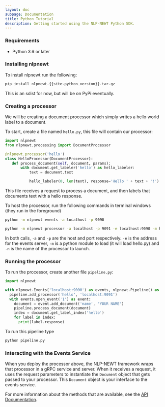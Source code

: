 ```yaml
---
layout: doc
subpage: Documentation
title: Python Tutorial
description: Getting started using the NLP-NEWT Python SDK.
---
```


### Requirements


- Python 3.6 or later

### Installing nlpnewt

To install nlpnewt run the following:

```bash
pip install nlpnewt-{{site.python_version}}.tar.gz
```

This is an sdist for now, but will be on PyPi eventually.

### Creating a processor


We will be creating a document processor which simply writes a hello world label to a document.

To start, create a file named ``hello.py``, this file will contain our processor:

```python
import nlpnewt
from nlpnewt.processing import DocumentProcessor

@nlpnewt.processor('hello')
class HelloProcessor(DocumentProcessor):
   def process_document(self, document, params):
       with document.get_labeler('hello') as hello_labeler:
           text = document.text

           hello_labeler(0, len(text), response='Hello ' + text + '!')
```

This file receives a request to process a document, and then labels that documents text with
a hello response.

To host the processor, run the following commands in terminal windows (they run in the foreground)

```bash
python -m nlpnewt events -a localhost -p 9090

python -m nlpnewt processor -a localhost -p 9091 -e localhost:9090 -m hello -n hello
```

In both calls, ``-a`` and ``-p`` are the host and port respectively. ``-e`` is the address for the
events server, ``-m`` is a python module to load (it will load hello.py) and ``-n`` is the name of
the processor to launch.

### Running the processor

To run the processor, create another file ``pipeline.py``:

```python
import nlpnewt

with nlpnewt.Events('localhost:9090') as events, nlpnewt.Pipeline() as pipeline:
  pipeline.add_processor('hello', 'localhost:9091')
  with events.open_event('1') as event:
    document = event.add_document('name', 'YOUR NAME')
    pipeline.process_document(document)
    index = document.get_label_index('hello')
    for label in index:
      print(label.response)
```

To run this pipeline type

```bash
python pipeline.py
```

### Interacting with the Events Service

When you deploy the processor above, the NLP-NEWT framework wraps that processor
in a gRPC service and server. When it receives a request, it uses the request
parameters to instantiate the ``Document`` object that gets passed to your
processor. This ``Document`` object is your interface to the events service.

For more information about the methods that are available, see the
[API Documentation](https://nlpie.github.io/newt-python-api/nlpnewt.html#nlpnewt.events.Document).
